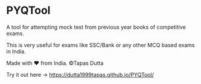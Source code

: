 # PYQTool
A tool for attempting mock test from previous year books of competitive exams.


This is very useful for exams like SSC/Bank or any other MCQ based exams in India.

Made with ❤️ from India.
©Tapas Dutta

Try it out here -> https://dutta1999tapas.github.io/PYQTool/
